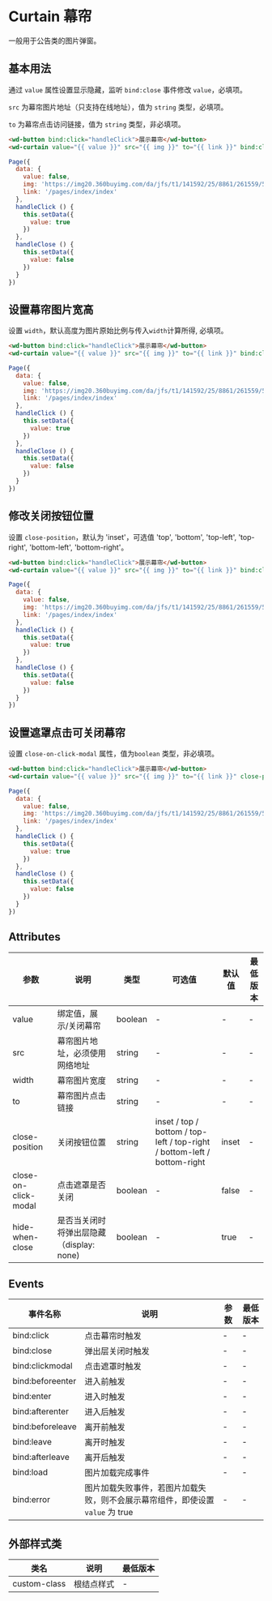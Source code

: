 <frame/>

# Curtain 幕帘

一般用于公告类的图片弹窗。


## 基本用法

通过 `value` 属性设置显示隐藏，监听 `bind:close` 事件修改 `value`，必填项。

`src` 为幕帘图片地址（只支持在线地址），值为 `string` 类型，必填项。

`to` 为幕帘点击访问链接，值为 `string` 类型，非必填项。

```html
<wd-button bind:click="handleClick">展示幕帘</wd-button>
<wd-curtain value="{{ value }}" src="{{ img }}" to="{{ link }}" bind:close="handleClose"></wd-curtain>
```
``` javascript
Page({
  data: {
    value: false,
    img: 'https://img20.360buyimg.com/da/jfs/t1/141592/25/8861/261559/5f68d8c1E33ed78ab/698ad655bfcfbaed.png',
    link: '/pages/index/index'
  },
  handleClick () {
    this.setData({
      value: true
    })
  },
  handleClose () {
    this.setData({
      value: false
    })
  }
})
```

## 设置幕帘图片宽高

设置 `width`，默认高度为图片原始比例与传入`width`计算所得, 必填项。

```html
<wd-button bind:click="handleClick">展示幕帘</wd-button>
<wd-curtain value="{{ value }}" src="{{ img }}" to="{{ link }}" bind:close="handleClose" width="280"></wd-curtain>
```
``` javascript
Page({
  data: {
    value: false,
    img: 'https://img20.360buyimg.com/da/jfs/t1/141592/25/8861/261559/5f68d8c1E33ed78ab/698ad655bfcfbaed.png',
    link: '/pages/index/index'
  },
  handleClick () {
    this.setData({
      value: true
    })
  },
  handleClose () {
    this.setData({
      value: false
    })
  }
})
```

## 修改关闭按钮位置

设置 `close-position`，默认为 'inset'，可选值 'top', 'bottom', 'top-left', 'top-right', 'bottom-left', 'bottom-right'。

```html
<wd-button bind:click="handleClick">展示幕帘</wd-button>
<wd-curtain value="{{ value }}" src="{{ img }}" to="{{ link }}" bind:close="handleClose" close-position="top" width="280"></wd-curtain>
```
``` javascript
Page({
  data: {
    value: false,
    img: 'https://img20.360buyimg.com/da/jfs/t1/141592/25/8861/261559/5f68d8c1E33ed78ab/698ad655bfcfbaed.png',
    link: '/pages/index/index'
  },
  handleClick () {
    this.setData({
      value: true
    })
  },
  handleClose () {
    this.setData({
      value: false
    })
  }
})
```

## 设置遮罩点击可关闭幕帘

设置 `close-on-click-modal` 属性，值为`boolean` 类型，非必填项。

```html
<wd-button bind:click="handleClick">展示幕帘</wd-button>
<wd-curtain value="{{ value }}" src="{{ img }}" to="{{ link }}" close-position="bottom-right" width="280" bind:close="handleClose" close-on-click-modal></wd-curtain>
```
``` javascript
Page({
  data: {
    value: false,
    img: 'https://img20.360buyimg.com/da/jfs/t1/141592/25/8861/261559/5f68d8c1E33ed78ab/698ad655bfcfbaed.png',
    link: '/pages/index/index'
  },
  handleClick () {
    this.setData({
      value: true
    })
  },
  handleClose () {
    this.setData({
      value: false
    })
  }
})
```

## Attributes

| 参数 | 说明 | 类型 | 可选值 | 默认值 | 最低版本 |
|-----|-----|------|-------|-------|--------|
| value | 绑定值，展示/关闭幕帘 | boolean | - | - | - |
| src | 幕帘图片地址，必须使用网络地址 | string | - | - | - |
| width | 幕帘图片宽度 | string | - | - | - |
| to | 幕帘图片点击链接 | string | - | - | - |
| close-position | 关闭按钮位置 | string | inset / top / bottom / top-left / top-right / bottom-left / bottom-right | inset | - |
| close-on-click-modal | 点击遮罩是否关闭 | boolean | - | false | - |
| hide-when-close | 是否当关闭时将弹出层隐藏（display: none) | boolean | - | true | - |

## Events

| 事件名称 | 说明 | 参数 | 最低版本 |
|---------|-----|-----|---------|
| bind:click | 点击幕帘时触发 | - | - |
| bind:close | 弹出层关闭时触发 | - | - |
| bind:clickmodal | 点击遮罩时触发 | - | - |
| bind:beforeenter | 进入前触发 | - | - |
| bind:enter | 进入时触发 | - | - |
| bind:afterenter | 进入后触发 | - | - |
| bind:beforeleave | 离开前触发 | - | - |
| bind:leave | 离开时触发 | - | - |
| bind:afterleave | 离开后触发| - | - |
| bind:load | 图片加载完成事件 | - | - |
| bind:error | 图片加载失败事件，若图片加载失败，则不会展示幕帘组件，即使设置 `value` 为 true | - | - |

## 外部样式类

| 类名 | 说明 | 最低版本 |
|-----|------|--------|
| custom-class | 根结点样式 | - |

